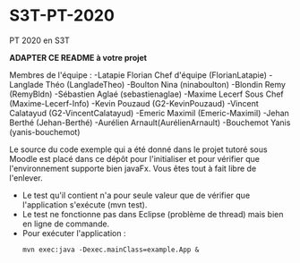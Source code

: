 # S3T-PT-2020
PT 2020 en S3T

__ADAPTER CE README à votre projet__

Membres de l'équipe : 
-Latapie Florian Chef d'équipe (FlorianLatapie)
-Langlade Théo (LangladeTheo)
-Boulton Nina (ninaboulton)
-Blondin Remy (RemyBldn)
-Sébastien Aglaé (sebastienaglae)
-Maxime Lecerf  Sous Chef (Maxime-Lecerf-Info)
-Kevin Pouzaud (G2-KevinPouzaud)
-Vincent Calatayud (G2-VincentCalatayud)
-Emeric Maximil (Emeric-Maximil)
-Jehan Berthé (Jehan-Berthé)
-Aurélien Arnault(AurélienArnault)
-Bouchemot Yanis (yanis-bouchemot)


Le source du code exemple qui a été donné dans le projet tutoré sous Moodle est placé dans ce dépôt pour l'initialiser et pour vérifier que l'environnement supporte bien javaFx. Vous êtes tout à fait libre de l'enlever.
  * Le test qu'il contient n'a pour seule valeur que de vérifier que l'application s'exécute (mvn test).
  * Le test ne fonctionne pas dans Eclipse (problème de thread) mais bien en ligne de commande.
  * Pour exécuter l'application : 
    ```shell
    mvn exec:java -Dexec.mainClass=example.App &
 
